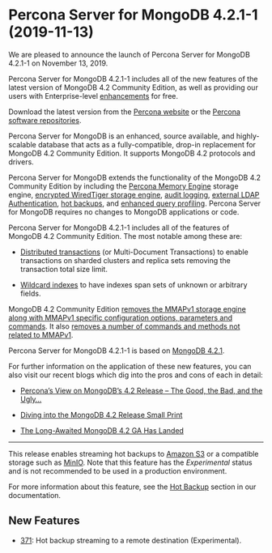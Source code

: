 # Percona Server for MongoDB 4.2.1-1 (2019-11-13)

We are pleased to announce the launch of Percona Server for MongoDB 4.2.1-1 on November 13, 2019.

Percona Server for MongoDB 4.2.1-1 includes all of the new features of the latest version of
MongoDB 4.2 Community Edition, as well as providing our users with Enterprise-level [enhancements](https://www.percona.com/software/mongo-database/feature-comparison) for
free.

Download the latest version from the [Percona website](https://www.percona.com/downloads/percona-server-mongodb-4.2/) or the [Percona software
repositories](https://www.percona.com/doc/percona-server-for-mongodb/4.2/install/index.html).

Percona Server for MongoDB is an enhanced, source available, and highly-scalable database that acts as a
fully-compatible, drop-in replacement for MongoDB 4.2 Community Edition. It supports MongoDB
4.2 protocols and drivers.

Percona Server for MongoDB extends the functionality of the MongoDB 4.2 Community Edition by including the
[Percona Memory Engine](../inmemory.md) storage engine, [encrypted WiredTiger storage engine](../data-at-rest-encryption.md#psmdb-data-at-rest-encryption), [audit logging](../audit-logging.md#audit-log),
[external LDAP Authentication](../authentication.md#ext-auth), [hot backups](../hot-backup.md#hot-backup),
and [enhanced query profiling](../rate-limit.md#rate-limit). Percona Server for MongoDB requires no changes to
MongoDB applications or code.

Percona Server for MongoDB 4.2.1-1 includes all of the features of MongoDB 4.2 Community Edition. The most notable
among these are:


* [Distributed transactions](https://docs.mongodb.com/manual/release-notes/4.2/#distributed-transactions)
(or Multi-Document Transactions) to enable transactions on sharded clusters
and replica sets removing the transaction total size limit.


* [Wildcard indexes](https://docs.mongodb.com/manual/core/index-wildcard/index.html) to have
indexes span sets of unknown or arbitrary fields.

MongoDB 4.2 Community Edition [removes the MMAPv1 storage engine along with MMAPv1 specific
configuration options, parameters and commands](https://docs.mongodb.com/manual/release-notes/4.2/#removed-mmapv1-storage-engine). It
also [removes a number of commands and methods not related to MMAPv1](https://docs.mongodb.com/manual/release-notes/4.2/#removed-commands-and-methods).

Percona Server for MongoDB 4.2.1-1 is based on [MongoDB 4.2.1](https://docs.mongodb.com/manual/release-notes/4.2/#oct-18-2019).

For further information on the application of these new features, you can also
visit our recent blogs which dig into the pros and cons of each in detail:


* [Percona’s View on MongoDB’s 4.2 Release – The Good, the Bad, and the Ugly…](https://www.percona.com/blog/2019/06/21/view-on-mongodb-4-2-release-the-good-the-bad-and-the-ugly/)


* [Diving into the MongoDB 4.2 Release Small Print](https://www.percona.com/blog/2019/06/25/diving-into-the-mongodb-4-2-release-small-print/)


* [The Long-Awaited MongoDB 4.2 GA Has Landed](https://www.percona.com/blog/2019/08/16/long-awaited-mongodb-4-2-ga-has-landed/)


---

This release enables streaming hot backups to [Amazon S3](https://aws.amazon.com/s3/) or a compatible storage such as [MinIO](https://min.io/). Note that this feature has the *Experimental* status and is
not recommended to be used in a production environment.

For more information about this feature, see the [Hot Backup](../hot-backup.md#hot-backup) section in
our documentation.

## New Features


* [371](https://jira.percona.com/browse/PSMDB-371): Hot backup streaming to a remote destination (Experimental).
